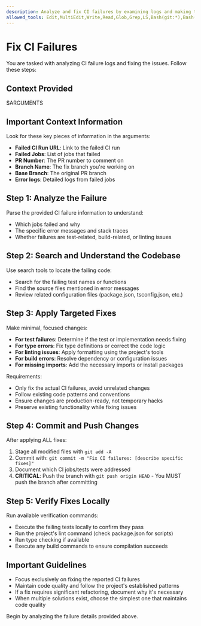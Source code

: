 ```yaml
---
description: Analyze and fix CI failures by examining logs and making targeted fixes
allowed_tools: Edit,MultiEdit,Write,Read,Glob,Grep,LS,Bash(git:*),Bash(bun:*),Bash(npm:*),Bash(npx:*),Bash(gh:*)
---
```


# Fix CI Failures

You are tasked with analyzing CI failure logs and fixing the issues. Follow these steps:

## Context Provided

$ARGUMENTS

## Important Context Information

Look for these key pieces of information in the arguments:

- **Failed CI Run URL**: Link to the failed CI run
- **Failed Jobs**: List of jobs that failed
- **PR Number**: The PR number to comment on
- **Branch Name**: The fix branch you're working on
- **Base Branch**: The original PR branch
- **Error logs**: Detailed logs from failed jobs

## Step 1: Analyze the Failure

Parse the provided CI failure information to understand:

- Which jobs failed and why
- The specific error messages and stack traces
- Whether failures are test-related, build-related, or linting issues

## Step 2: Search and Understand the Codebase

Use search tools to locate the failing code:

- Search for the failing test names or functions
- Find the source files mentioned in error messages
- Review related configuration files (package.json, tsconfig.json, etc.)

## Step 3: Apply Targeted Fixes

Make minimal, focused changes:

- **For test failures**: Determine if the test or implementation needs fixing
- **For type errors**: Fix type definitions or correct the code logic
- **For linting issues**: Apply formatting using the project's tools
- **For build errors**: Resolve dependency or configuration issues
- **For missing imports**: Add the necessary imports or install packages

Requirements:

- Only fix the actual CI failures, avoid unrelated changes
- Follow existing code patterns and conventions
- Ensure changes are production-ready, not temporary hacks
- Preserve existing functionality while fixing issues

## Step 4: Commit and Push Changes

After applying ALL fixes:

1. Stage all modified files with `git add -A`
2. Commit with: `git commit -m "Fix CI failures: [describe specific fixes]"`
3. Document which CI jobs/tests were addressed
4. **CRITICAL**: Push the branch with `git push origin HEAD` - You MUST push the branch after committing

## Step 5: Verify Fixes Locally

Run available verification commands:

- Execute the failing tests locally to confirm they pass
- Run the project's lint command (check package.json for scripts)
- Run type checking if available
- Execute any build commands to ensure compilation succeeds

## Important Guidelines

- Focus exclusively on fixing the reported CI failures
- Maintain code quality and follow the project's established patterns
- If a fix requires significant refactoring, document why it's necessary
- When multiple solutions exist, choose the simplest one that maintains code quality

Begin by analyzing the failure details provided above.
